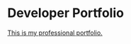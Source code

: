 # Developer Portfolio

[This is my professional portfolio.](https://flowmar.github.io/developerPortfolio)